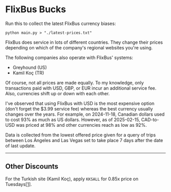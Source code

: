 # FlixBus Bucks

Run this to collect the latest FlixBus currency biases:

```
python main.py > "./latest-prices.txt"
```

FlixBus does service in lots of different countries. They change their prices depending on which of the company's regional websites you're using.

The following companies also operate with FlixBus' systems:
- Greyhound (US)
- Kamil Koç (TR)

Of course, not all prices are made equally. To my knowledge, only transactions paid with USD, GBP, or EUR incur an additional service fee. Also, currencies shift up or down with each other.

I've observed that using FlixBus with USD is the most expensive option (don't forget the $3.99 service fee) whereas the best currency usually changes over the years. For example, on 2024-11-18, Canadian dollars used to cost 93% as much as US dollars. However, as of 2025-02-15, CAD-to-USD was priced at 98% and other currencies reach as low as 92%.

Data is collected from the lowest offered price given for a query of trips between Los Ángeles and Las Vegas set to take place 7 days after the date of last update.

---

## Other Discounts

For the Turkish site (Kamil Koç), apply `KKSALL` for 0.85x price on Tuesdays[[1]](https://www.flixbus.com.tr/kampanyali-otobus-biletleri/sallanan-sali).
